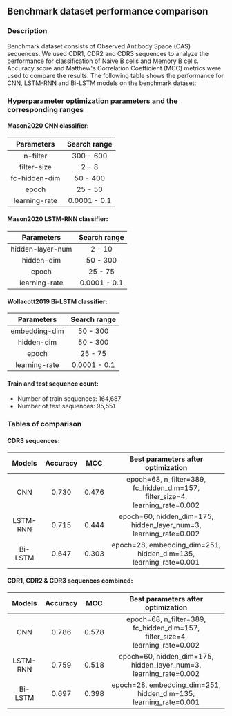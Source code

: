 ## Benchmark dataset performance comparison 

### Description

Benchmark dataset consists of Observed Antibody Space (OAS) sequences. We used CDR1, CDR2 and CDR3 sequences to analyze the performance for classification of Naive B cells and Memory B cells. Accuracy score and Matthew's Correlation Coefficient (MCC) metrics were used to compare the results. The following table shows the performance for CNN, LSTM-RNN and Bi-LSTM models on the benchmark dataset:

### Hyperparameter optimization parameters and the corresponding ranges

#### Mason2020 CNN classifier:

| Parameters | Search range |
| :--: | :--: |
| n-filter | 300 - 600 |
| filter-size | 2 - 8 |
| fc-hidden-dim | 50 - 400 |
| epoch | 25 - 50 |
| learning-rate | 0.0001 - 0.1 |

#### Mason2020 LSTM-RNN classifier:

| Parameters | Search range |
| :--: | :--: |
| hidden-layer-num | 2 - 10 |
| hidden-dim | 50 - 300 |
| epoch | 25 - 75 |
| learning-rate | 0.0001 - 0.1 |

#### Wollacott2019 Bi-LSTM classifier:

| Parameters | Search range |
| :--: | :--: |
| embedding-dim | 50 - 300 |
| hidden-dim | 50 - 300 |
| epoch | 25 - 75 |
| learning-rate | 0.0001 - 0.1 |

#### Train and test sequence count:

- Number of train sequences: 164,687
- Number of test sequences: 95,551

### Tables of comparison

#### CDR3 sequences:

| Models | Accuracy |  MCC  |  Best parameters after optimization |
| :----: | :------: | :----: | :--: | 
| CNN | 0.730 | 0.476 | epoch=68, n_filter=389, fc_hidden_dim=157, filter_size=4, learning_rate=0.002 |
| LSTM-RNN | 0.715 | 0.444 | epoch=60, hidden_dim=175, hidden_layer_num=3, learning_rate=0.002 |
| Bi-LSTM | 0.647 | 0.303 | epoch=28, embedding_dim=251, hidden_dim=135, learning_rate=0.001 |

#### CDR1, CDR2 & CDR3 sequences combined:

| Models | Accuracy |  MCC  | Best parameters after optimization |
| :----: | :------: | :----: | :--: | 
| CNN | 0.786 | 0.578 | epoch=68, n_filter=389, fc_hidden_dim=157, filter_size=4, learning_rate=0.002 |
| LSTM-RNN | 0.759 | 0.518 | epoch=60, hidden_dim=175, hidden_layer_num=3, learning_rate=0.002 |
| Bi-LSTM | 0.697 | 0.398 | epoch=28, embedding_dim=251, hidden_dim=135, learning_rate=0.001 |
